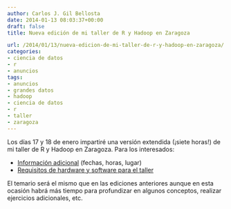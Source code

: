 ```yaml
---
author: Carlos J. Gil Bellosta
date: 2014-01-13 08:03:37+00:00
draft: false
title: Nueva edición de mi taller de R y Hadoop en Zaragoza

url: /2014/01/13/nueva-edicion-de-mi-taller-de-r-y-hadoop-en-zaragoza/
categories:
- ciencia de datos
- r
- anuncios
tags:
- anuncios
- grandes datos
- hadoop
- ciencia de datos
- r
- taller
- zaragoza
---
```


Los días 17 y 18 de enero impartiré una versión extendida (¡siete horas!) de mi taller de R y Hadoop en Zaragoza. Para los interesados:

* [Información adicional](http://www.zaragoza.es/ciudad/centros/detalle_Agenda?id=113212) (fechas, horas, lugar)
* [Requisitos de hardware y software para el taller](http://www.datanalytics.com/blog/2013/12/02/requisitos-para-mi-taller-de-hadoop-r-en-las-v-jornadas-de-usuarios-de-r/)

El temario será el mismo que en las ediciones anteriores aunque en esta ocasión habrá más tiempo para profundizar en algunos conceptos, realizar ejercicios adicionales, etc.
